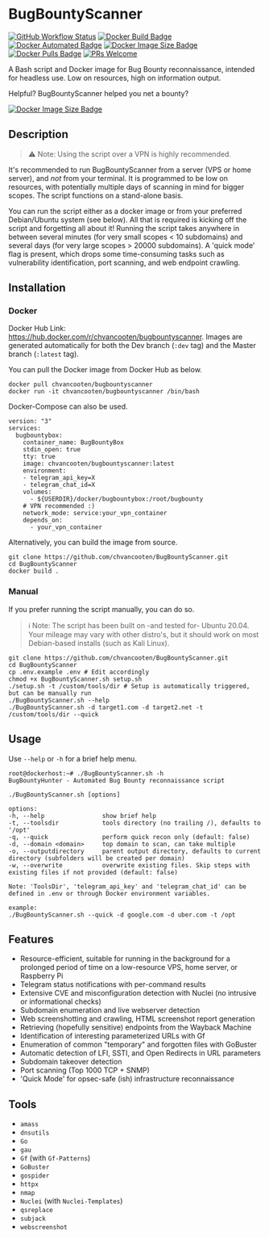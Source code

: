 # BugBountyScanner

[![GitHub Workflow Status](https://img.shields.io/github/workflow/status/chvancooten/bugbountyscanner/Docker%20Build)](https://github.com/chvancooten/BugBountyScanner/actions)
[![Docker Build Badge](https://img.shields.io/docker/cloud/build/chvancooten/bugbountyscanner)](https://hub.docker.com/r/chvancooten/bugbountyscanner/)
[![Docker Automated Badge](https://img.shields.io/docker/cloud/automated/chvancooten/bugbountyscanner)](https://hub.docker.com/r/chvancooten/bugbountyscanner/)
[![Docker Image Size Badge](https://img.shields.io/docker/image-size/chvancooten/bugbountyscanner)](https://hub.docker.com/r/chvancooten/bugbountyscanner/)
[![Docker Pulls Badge](https://img.shields.io/docker/pulls/chvancooten/bugbountyscanner)](https://hub.docker.com/r/chvancooten/bugbountyscanner/)
[![PRs Welcome](https://img.shields.io/badge/Contributions-Welcome-brightgreen.svg)](http://makeapullrequest.com)

A Bash script and Docker image for Bug Bounty reconnaissance, intended for headless use. Low on resources, high on information output.

Helpful? BugBountyScanner helped you net a bounty?

[![Docker Image Size Badge](https://img.shields.io/badge/%F0%9F%8D%BA-Buy%20me%20a%20beer-orange)](https://www.buymeacoffee.com/chvancooten)

## Description

> ⚠ Note: Using the script over a VPN is highly recommended.

It's recommended to run BugBountyScanner from a server (VPS or home server), and _not_ from your terminal. It is programmed to be low on resources, with potentially multiple days of scanning in mind for bigger scopes. The script functions on a stand-alone basis.

You can run the script either as a docker image or from your preferred Debian/Ubuntu system (see below). All that is required is kicking off the script and forgetting all about it! Running the script takes anywhere in between several minutes (for very small scopes < 10 subdomains) and several days (for very large scopes > 20000 subdomains). A 'quick mode' flag is present, which drops some time-consuming tasks such as vulnerability identification, port scanning, and web endpoint crawling.

## Installation

### Docker

Docker Hub Link: https://hub.docker.com/r/chvancooten/bugbountyscanner. Images are generated automatically for both the Dev branch (`:dev` tag) and the Master branch (`:latest` tag).

You can pull the Docker image from Docker Hub as below.

```
docker pull chvancooten/bugbountyscanner
docker run -it chvancooten/bugbountyscanner /bin/bash
```

Docker-Compose can also be used.

```
version: "3"
services:
  bugbountybox:
    container_name: BugBountyBox
    stdin_open: true
    tty: true
    image: chvancooten/bugbountyscanner:latest
    environment:
    - telegram_api_key=X
    - telegram_chat_id=X
    volumes:
      - ${USERDIR}/docker/bugbountybox:/root/bugbounty
    # VPN recommended :)
    network_mode: service:your_vpn_container
    depends_on:
      - your_vpn_container
```

Alternatively, you can build the image from source.

```
git clone https://github.com/chvancooten/BugBountyScanner.git
cd BugBountyScanner
docker build .
```

### Manual

If you prefer running the script manually, you can do so.

> ℹ Note: The script has been built on -and tested for- Ubuntu 20.04. Your mileage may vary with other distro's, but it should work on most Debian-based installs (such as Kali Linux).

```
git clone https://github.com/chvancooten/BugBountyScanner.git
cd BugBountyScanner
cp .env.example .env # Edit accordingly
chmod +x BugBountyScanner.sh setup.sh
./setup.sh -t /custom/tools/dir # Setup is automatically triggered, but can be manually run
./BugBountyScanner.sh --help
./BugBountyScanner.sh -d target1.com -d target2.net -t /custom/tools/dir --quick
```

## Usage

Use `--help` or `-h` for a brief help menu.

```
root@dockerhost:~# ./BugBountyScanner.sh -h
BugBountyHunter - Automated Bug Bounty reconnaissance script
 
./BugBountyScanner.sh [options]
 
options:
-h, --help                show brief help
-t, --toolsdir            tools directory (no trailing /), defaults to '/opt'
-q, --quick               perform quick recon only (default: false)
-d, --domain <domain>     top domain to scan, can take multiple
-o, --outputdirectory     parent output directory, defaults to current directory (subfolders will be created per domain)
-w, --overwrite           overwrite existing files. Skip steps with existing files if not provided (default: false)
 
Note: 'ToolsDir', 'telegram_api_key' and 'telegram_chat_id' can be defined in .env or through Docker environment variables.
 
example:
./BugBountyScanner.sh --quick -d google.com -d uber.com -t /opt
```

## Features

- Resource-efficient, suitable for running in the background for a prolonged period of time on a low-resource VPS, home server, or Raspberry Pi
- Telegram status notifications with per-command results
- Extensive CVE and misconfiguration detection with Nuclei (no intrusive or informational checks)
- Subdomain enumeration and live webserver detection
- Web screenshotting and crawling, HTML screenshot report generation
- Retrieving (hopefully sensitive) endpoints from the Wayback Machine
- Identification of interesting parameterized URLs with Gf
- Enumeration of common "temporary" and forgotten files with GoBuster
- Automatic detection of LFI, SSTI, and Open Redirects in URL parameters
- Subdomain takeover detection
- Port scanning (Top 1000 TCP + SNMP)
- 'Quick Mode' for opsec-safe (ish) infrastructure reconnaissance

## Tools

- `amass`
- `dnsutils`
- `Go`
- `gau`
- `Gf` (with `Gf-Patterns`)
- `GoBuster`
- `gospider`
- `httpx`
- `nmap`
- `Nuclei` (with `Nuclei-Templates`)
- `qsreplace`
- `subjack`
- `webscreenshot`
